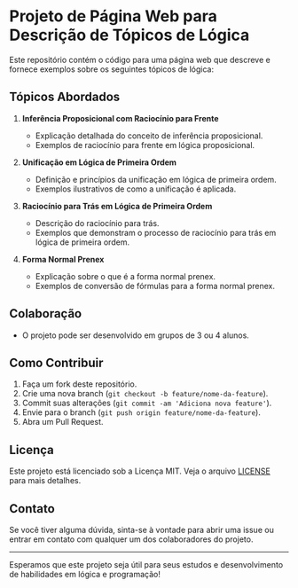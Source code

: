 # Projeto de Página Web para Descrição de Tópicos de Lógica

Este repositório contém o código para uma página web que descreve e fornece exemplos sobre os seguintes tópicos de lógica:

## Tópicos Abordados

1. **Inferência Proposicional com Raciocínio para Frente**
   - Explicação detalhada do conceito de inferência proposicional.
   - Exemplos de raciocínio para frente em lógica proposicional.

2. **Unificação em Lógica de Primeira Ordem**
   - Definição e princípios da unificação em lógica de primeira ordem.
   - Exemplos ilustrativos de como a unificação é aplicada.

3. **Raciocínio para Trás em Lógica de Primeira Ordem**
   - Descrição do raciocínio para trás.
   - Exemplos que demonstram o processo de raciocínio para trás em lógica de primeira ordem.

4. **Forma Normal Prenex**
   - Explicação sobre o que é a forma normal prenex.
   - Exemplos de conversão de fórmulas para a forma normal prenex.

## Colaboração

- O projeto pode ser desenvolvido em grupos de 3 ou 4 alunos.

## Como Contribuir

1. Faça um fork deste repositório.
2. Crie uma nova branch (`git checkout -b feature/nome-da-feature`).
3. Commit suas alterações (`git commit -am 'Adiciona nova feature'`).
4. Envie para o branch (`git push origin feature/nome-da-feature`).
5. Abra um Pull Request.

## Licença

Este projeto está licenciado sob a Licença MIT. Veja o arquivo [LICENSE](LICENSE) para mais detalhes.

## Contato

Se você tiver alguma dúvida, sinta-se à vontade para abrir uma issue ou entrar em contato com qualquer um dos colaboradores do projeto.

---

Esperamos que este projeto seja útil para seus estudos e desenvolvimento de habilidades em lógica e programação!
